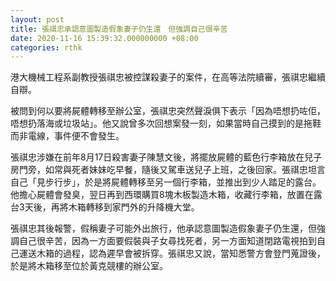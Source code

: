 ```yaml
---
layout: post
title: 張祺忠承認意圖製造假象妻子仍生還　但強調自己很辛苦
date: 2020-11-16 15:39:32.000000000 +08:00
categories: rthk
---
```


港大機械工程系副教授張祺忠被控謀殺妻子的案件，在高等法院續審，張祺忠繼續自辯。

被問到何以要將屍體轉移至辦公室，張祺忠突然聲淚俱下表示「因為唔想扔咗佢，唔想扔落海或垃圾站」。他又說曾多次回想案發一刻，如果當時自己摸到的是拖鞋而非電線，事件便不會發生。

張祺忠涉嫌在前年8月17日殺害妻子陳慧文後，將擺放屍體的藍色行李箱放在兒子房門旁，如常與死者妹妹吃早餐，隨後又駕車送兒子上班，之後回家。張祺忠坦言自己「見步行步」，於是將屍體轉移至另一個行李箱，並推出到少人踏足的露台。他擔心屍體會發臭，翌日再到西環購買8塊木板製造木箱，收藏行李箱，放置在露台3天後，再將木箱轉移到家門外的升降機大堂。

張祺忠其後報警，假稱妻子可能外出旅行，他承認意圖製造假象妻子仍生還，但強調自己很辛苦，因為一方面要假裝與子女尋找死者，另一方面知道閉路電視拍到自己運送木箱的過程，認為遲早會被拆穿。張祺忠又說，當知悉警方會登門蒐證後，於是將木箱移至位於黃克競樓的辦公室。
